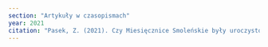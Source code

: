 ```yaml
---
section: "Artykuły w czasopismach"
year: 2021
citation: "Pasek, Z. (2021). Czy Miesięcznice Smoleńskie były uroczystościami religijnymi? Prawo a polska kultura religijna. Studia z Prawa Wyznaniowego, 24, 67-85. Dostępne na: link."
---
```

